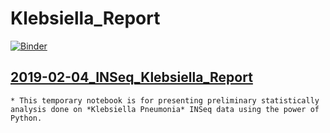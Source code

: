 # Klebsiella_Report 



[![Binder](https://mybinder.org/badge_logo.svg)](https://mybinder.org/v2/gh/eburgoswisc/Klebsiella_Report/master)

## [2019-02-04_INSeq_Klebsiella_Report](2019-02-04_INSeq_Klebsiella_Report.ipynb)

    * This temporary notebook is for presenting preliminary statistically analysis done on *Klebsiella Pneumonia* INSeq data using the power of Python. 